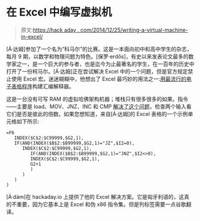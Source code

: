 # 在 Excel 中编写虚拟机

> 原文:[https://hack aday . com/2014/12/25/writing-a-virtual-machine-in-excel/](https://hackaday.com/2014/12/25/writing-a-virtual-machine-in-excel/)

[Á·达姆]参加了一个名为“科马尔”的比赛。这是一本面向初中和高中学生的杂志，每月 9 期，以数学和物理问题为特色。[保罗·erdős]，有史以来发表论文最多的数学家之一，是一个巨大的参与者，也是迄今为止最著名的学生，在一百年的历史中打开了一份柯马尔。[Á·达姆]正在尝试解决 Excel 中的一个问题，但是官方规定禁止使用 Excel 宏。迷迷糊糊中，他想出了 Excel 最巧妙的用法之一:[用最流行的电子表格程序](https://hackaday.io/project/3680-exembler)构建汇编解释器。

这是一台没有可写 RAM 的虚拟哈佛架构机器；堆栈只有很多很多的如果。指令——主要是 load、MOV、JNZ、INC 和 CMP [解决了这个问题](http://www.komal.hu/verseny/feladat.cgi?a=honap&h=201411&t=inf&l=en)，检查两个输入看它们是否是彼此的倍数。如果您想知道，来自[Á·达姆]的 Excel 表格的一个示例单元格如下所示:

```
=F6
   INDEX($C$2:$C99999,$G2,1),
   IF(AND(INDEX($B$2:$B99999,$G2,1)="JZ",$I2=0),
      INDEX($C$2:$C99999,$G2,1),
         IF(AND(INDEX($B$2:$B99999,$G2,1)="JNZ",$I2<>0),
         INDEX($C$2:$C99999,$G2,1),
         G2+1
         )
      )
   )
)
```

[Á·dám]在 hackaday.io 上提供了他的 Excel 解决方案。它是匈牙利语的，这真的不重要，因为它基本上是 Excel 和伪 x86 指令集。但是列标签需要一点谷歌翻译。